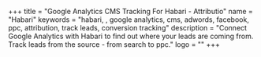 +++
title = "Google Analytics CMS Tracking For Habari - Attributio"
name = "Habari"
keywords = "habari, , google analytics, cms, adwords, facebook, ppc, attribution, track leads, conversion tracking"
description = "Connect Google Analytics with Habari to find out where your leads are coming from. Track leads from the source - from search to ppc."
logo = ""
+++
